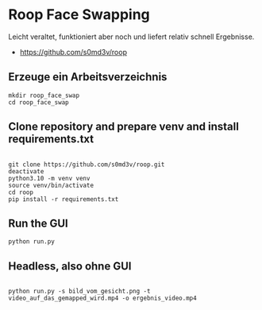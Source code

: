 # Roop Face Swapping

Leicht veraltet, funktioniert aber noch und liefert relativ schnell Ergebnisse.

- https://github.com/s0md3v/roop


## Erzeuge ein Arbeitsverzeichnis

```
mkdir roop_face_swap
cd roop_face_swap

````


## Clone repository and prepare venv and install requirements.txt
```

git clone https://github.com/s0md3v/roop.git
deactivate
python3.10 -m venv venv
source venv/bin/activate
cd roop
pip install -r requirements.txt

```

## Run the GUI

```
python run.py

```

## Headless, also ohne GUI


```

python run.py -s bild_vom_gesicht.png -t video_auf_das_gemapped_wird.mp4 -o ergebnis_video.mp4


```
